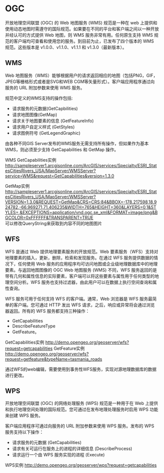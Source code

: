 # OGC #

开放地理空间联盟 (OGC) 的 Web 地图服务 (WMS) 规范是一种在 web 上提供和使用动态地图时需遵守的国际规范。如果要在不同的平台和客户端之间以一种开放并经认可的方式提供 Web 地图，则 WMS 服务非常有用。任何原生支持 WMS 规范的客户端均可查看和使用您的服务。到目前为止，已发布了四个版本的 WMS 规范。这些版本是 v1.0.0、v1.1.0、v1.1.1 和 v1.3.0（最新版本）。

## WMS ##

Web 地图服务（WMS）能够根据用户的请求返回相应的地图（包括PNG，GIF，JPEG等栅格形式或者是SVG和WEB CGM等矢量形式）。客户端应用程序通过向服务的 URL 附加参数来使用 WMS 服务。

规范中定义的WMS支持的操作包括:
- 请求服务的元数据(GetCapbilities) 
- 请求地图图像(GetMap) 
- 请求关于地图要素的信息 (GetFeatureInfo) 
- 请求用户自定义样式 (GetStyles) 
- 请求图例符号 (GetLegendGraphic)

由各种不同GIS Server发布的WMS服务无需支持所有操作，但如果作为基本 WMS，则必须至少支持 GetCapabilities 和 GetMap 操作。

WMS GetCapabilities实例
http://sampleserver1.arcgisonline.com/ArcGIS/services/Specialty/ESRI_StatesCitiesRivers_USA/MapServer/WMSServer?service=WMS&request=GetCapabilities&version=1.3.0

GetMap实例
http://sampleserver1.arcgisonline.com/ArcGIS/services/Specialty/ESRI_StatesCitiesRivers_USA/MapServer/WMSServer?VERSION=1.3.0&REQUEST=GetMap&CRS=CRS:84&BBOX=-178.217598,18.924782,-66.969271,71.406235&WIDTH=765&HEIGHT=360&LAYERS=0,1&STYLES=,&EXCEPTIONS=application/vnd.ogc.se_xml&FORMAT=image/png&BGCOLOR=0xFFFFFF&TRANSPARENT=TRUE  
可以修改QueryString来获取到内容不同的地图图片

## WFS ##

WFS 是通过 Web 提供地理要素服务的开放规范。Web 要素服务（WFS）支持对地理要素的插入，更新，删除，检索和发现服务。在通过 WFS 服务提供数据的情况下，任何使用 Web 服务的应用程序均可访问地图或企业级地理数据库中的地理要素。与返回地图图像的 OGC Web 地图服务 (WMS) 不同，WFS 服务返回的是带有几何和属性信息的实际要素，客户端可以将这些要素与属性用于任何类型的地理空间分析。WFS 服务也支持过滤器，由此用户可以在数据上执行空间查询和属性查询。

WFS 服务可用于任何支持 WFS 的客户端。通常，Web 浏览器是 WFS 服务最简单的客户端。您可通过 HTTP 发出 WFS 请求，之后，响应或异常将会通过浏览器返回。所有的 WFS 服务都支持三种操作：
- GetCapabilities
- DescribeFeatureType
- GetFeature。

GetCapabilities实例
http://demo.opengeo.org/geoserver/wfs?request=getcapabilities
GetFeature实例
http://demo.opengeo.org/geoserver/wfs?request=getfeature&typeName=tasmania_roads

通过WFS的web编辑，需要使用到事务性WFS服务，实现对源地理数据库的数据进行更改。

## WPS ##
开放地理空间联盟 (OGC) 的网络处理服务 (WPS) 规范是一种用于在 Web 上提供和执行地理空间处理的国际规范。您可通过在发布地理处理服务时启用 WPS 功能来创建 WPS 服务。

客户端应用程序可通过向服务的 URL 附加参数来使用 WPS 服务。发布的 WPS 服务支持以下操作：
- 请求服务的元数据 (GetCapabilities)
- 请求有关可运行在服务上的进程的详细信息 (DescribeProcess)
- 请求运行一个由 WPS 服务实现的进程 (Execute)

WPS实例
http://demo.opengeo.org/geoserver/wps?request=getcapabilities


